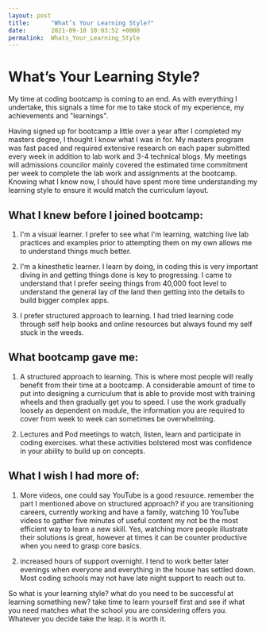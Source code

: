```yaml
---
layout: post
title:      "What’s Your Learning Style?"
date:       2021-09-10 10:03:52 +0000
permalink:  Whats_Your_Learning_Style 
---
```


# What’s Your Learning Style? 

My time at coding bootcamp is coming to an end. As with everything I undertake, this signals a time for me to take stock of my experience, my achievements and "learnings". 

Having signed up for bootcamp a little over a year after I completed my masters degree, I thought I know what I was in for. My masters program was fast paced and required extensive research on each paper submitted every week in addition to lab work and 3-4 technical blogs. My meetings will admissions councilor mainly covered the estimated time commitment per week to complete the lab work and assignments at the bootcamp. Knowing what I know now, I should have spent more time understanding my learning style to ensure it would match the curriculum layout. 

## What I knew  before I joined bootcamp:

1. I'm a visual learner. I prefer to see what I'm learning, watching live lab practices and examples prior to attempting them on my own allows me to understand things much better. 

2. I'm a kinesthetic learner. I learn by doing, in coding this is very important diving in and getting things done is key to progressing. I came to understand that I prefer seeing things from 40,000 foot level to understand the general lay of the land then getting into the details to build bigger complex apps. 

3. I prefer structured approach to learning. I had tried learning code through self help books and online resources but always found my self stuck in the weeds. 

## What bootcamp gave me: 

1. A structured approach  to learning. This is where most people will really benefit from their time at a bootcamp. A considerable amount of time to put into designing a curriculum that is able to provide most with training wheels and then gradually get you to speed. I use the work gradually loosely as dependent on module, the information you are required to cover from week to week can sometimes be overwhelming. 

2. Lectures and Pod meetings to watch, listen, learn and participate in coding exercises. what these activities bolstered most was confidence in your ability to build up on concepts. 

## What I wish I had more of: 

1. More videos, one could say YouTube is a good resource. remember the part I mentioned above on structured approach?  if you are transitioning careers, currently working and have a family, watching 10  YouTube videos to gather five minutes of useful content my not be the most efficient way to learn a new skill. Yes, watching more people illustrate their solutions is great, however at times it can be counter productive when you need to grasp core basics. 

2. increased hours of support overnight. I tend to work better later evenings when everyone and everything in the house has settled down. Most coding schools may not have late night support to reach out to. 


So what is your learning style? what do you need to be successful at learning something new? take time to learn yourself first and see if what you need matches what the school you are considering offers you. Whatever you decide take the leap. it is worth it.
